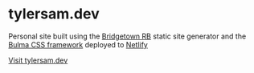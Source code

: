 # tylersam.dev

Personal site built using the <a href="https://www.bridgetownrb.com/">Bridgetown RB</a> static site generator and the <a href="https://bulma.io/">Bulma CSS framework</a> deployed to <a href="https://www.netlify.com/">Netlify</a> 

<a href="https://tylersam.dev">Visit tylersam.dev</a>

